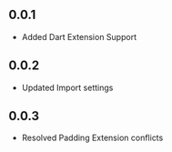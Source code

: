 ## 0.0.1

- Added Dart Extension Support 

## 0.0.2

- Updated Import settings

## 0.0.3

- Resolved Padding Extension conflicts